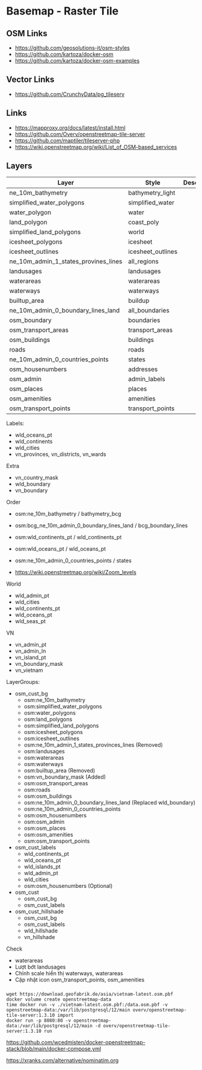 # Basemap - Raster Tile

## OSM Links

- https://github.com/geosolutions-it/osm-styles
- https://github.com/kartoza/docker-osm
- https://github.com/kartoza/docker-osm-examples

## Vector Links

- https://github.com/CrunchyData/pg_tileserv

## Links

- https://mapproxy.org/docs/latest/install.html
- https://github.com/Overv/openstreetmap-tile-server
- https://github.com/maptiler/tileserver-php
- https://wiki.openstreetmap.org/wiki/List_of_OSM-based_services

## Layers

| Layer                                | Style             | Description |
|--------------------------------------|-------------------|-------------|
| ne_10m_bathymetry                    | bathymetry_light  |             |
| simplified_water_polygons            | simplified_water  |             |
| water_polygon                        | water             |             |
| land_polygon                         | coast_poly        |             |
| simplified_land_polygons             | world             |             |
| icesheet_polygons                    | icesheet          |             |
| icesheet_outlines                    | icesheet_outlines |             |
| ne_10m_admin_1_states_provines_lines | all_regions       |             |
| landusages                           | landusages        |             |
| waterareas                           | waterareas        |             |
| waterways                            | waterways         |             |
| builtup_area                         | buildup           |             |
| ne_10m_admin_0_boundary_lines_land   | all_boundaries    |             |
| osm_boundary                         | boundaries        |             |
| osm_transport_areas                  | transport_areas   |             |
| osm_buildings                        | buildings         |             |
| roads                                | roads             |             |
| ne_10m_admin_0_countries_points      | states            |             |
| osm_housenumbers                     | addresses         |             |
| osm_admin                            | admin_labels      |             |
| osm_places                           | places            |             |
| osm_amenities                        | amenities         |             |
| osm_transport_points                 | transport_points  |             |


Labels:
- wld_oceans_pt
- wld_continents
- wld_cities
- vn_provinces, vn_districts, vn_wards


Extra
- vn_country_mask
- wld_boundary
- vn_boundary


Order
- osm:ne_10m_bathymetry / bathymetry_bcg
- osm:bcg_ne_10m_admin_0_boundary_lines_land / bcg_boundary_lines
- osm:wld_continents_pt / wld_continents_pt
- osm:wld_oceans_pt / wld_oceans_pt
- osm:ne_10m_admin_0_countries_points / states



- https://wiki.openstreetmap.org/wiki/Zoom_levels

World
- wld_admin_pt
- wld_cities
- wld_continents_pt
- wld_oceans_pt
- wld_seas_pt

VN
- vn_admin_pt
- vn_admin_ln
- vn_island_pt
- vn_boundary_mask
- vn_vietnam

LayerGroups:
- osm_cust_bg
  - osm:ne_10m_bathymetry
  - osm:simplified_water_polygons
  - osm:water_polygons
  - osm:land_polygons
  - osm:simplified_land_polygons
  - osm:icesheet_polygons
  - osm:icesheet_outlines
  - osm:ne_10m_admin_1_states_provinces_lines (Removed)
  - osm:landusages
  - osm:waterareas
  - osm:waterways
  - osm:builtup_area (Removed)
  - osm:vn_boundary_mask (Added)
  - osm:osm_transport_areas
  - osm:roads
  - osm:osm_buildings
  - osm:ne_10m_admin_0_boundary_lines_land (Replaced wld_boundary)
  - osm:ne_10m_admin_0_countries_points
  - osm:osm_housenumbers
  - osm:osm_admin
  - osm:osm_places
  - osm:osm_amenities
  - osm:osm_transport_points
- osm_cust_labels
  - wld_continents_pt
  - wld_oceans_pt
  - wld_islands_pt
  - wld_admin_pt
  - wld_cities
  - osm:osm_housenumbers (Optional)
- osm_cust
  - osm_cust_bg
  - osm_cust_labels
- osm_cust_hillshade
  - osm_cust_bg
  - osm_cust_labels
  - wld_hillshade
  - vn_hillshade


Check
- waterareas
- Lượt bớt landusages
- Chỉnh scale hiển thị waterways, waterareas
- Cập nhật icon osm_transport_points, osm_amenities



###

```shell
wget https://download.geofabrik.de/asia/vietnam-latest.osm.pbf
docker volume create openstreetmap-data
time docker run -v ./vietnam-latest.osm.pbf:/data.osm.pbf -v openstreetmap-data:/var/lib/postgresql/12/main overv/openstreetmap-tile-server:1.3.10 import
docker run -p 8080:80 -v openstreetmap-data:/var/lib/postgresql/12/main -d overv/openstreetmap-tile-server:1.3.10 run
```

https://github.com/wcedmisten/docker-openstreetmap-stack/blob/main/docker-compose.yml

https://xranks.com/alternative/nominatim.org